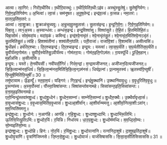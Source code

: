 

  
आत्वा। त्वा॒गिर॑:। गिरो॑र॒थीरि॑व। र॒थीरि॒वास्थु॑:। र॒थीरि॒वेति॑र॒थी:ऽइ॑व। अस्थु॑स्सु॒तेषु॑। सु॒तेषु॑गिर्वण:। गि॒र्व॒ण॒इति॑गिर्वण:॥ अ॒भित्वा॑। त्वा॒सं। सम॑नूषत। अ॒नू॒ष॒तेन्द्र॑। इन्द्र॑व॒त्सं। व॒त्सन्न। नमा॒तर॑:। मा॒तर॒इति॑मा॒तर॑:॥  
आत्वा॑। त्वा॒शु॒क्रा:। शु॒क्राअ॑चुच्यवु:। अ॒चु॒च्य॒वु॒स्सु॒तास॑:। सु॒तास॑इन्द्र। इ॒न्द्र॒गि॒र्व॒ण॒:। गि॒र्व॒ण॒इति॑गिर्वण:॥ पिबा॒तु। त्व१॒॑अ॒स्य। अ॒स्यान्ध॑स:। अन्ध॑स॒इन्द्र॑। इन्द्र॒विश्वा॑सु। विश्वा॑सुते। ते॒हि॒तं। हि॒तमिति॑हि॒तं॥  
पिबा॒सोमं॑। सोमं॒मदा॑य। मदा॑य॒कं। कमिन्द्र॑। इन्द्र॑श्ये॒नाभृ॑तं। श्ये॒नाभृ॑तंसु॒तं। श्ये॒नाभृ॑त॒मिति॑श्ये॒नाऽभृ॑तं। सु॒तमिति॑सु॒तं॥ त्वंहि। हिशश्व॑तीनां। शश्व॑तीनां॒पति॑:। पती॒राजा॑। राजा॑वि॒शां। वि॒शामसि॑। असीत्यसि॑॥  
श्रु॒धीहवं॑। हवं॑तिर॒श्चा:। ति॒र॒श्चाइन्द्र॑। ति॒र॒श्चाइन्द्र॑। इन्द्र॒य:। यस्त्वा॑। त्वा॒स॒प॒र्यति॑। स॒प॒र्यतीति॑स॒प॒र्यति॑॥ सु॒वीर्य॑स्य॒गोम॑त:। सु॒वीर्य॒स्येति॑सु॒ऽवीर्य॑स्य। गोम॑तरा॒य:। गोम॑त॒इति॒गोऽम॑त:। रा॒यस्पू॑र्धि। पू॒र्धि॒म॒हान्। म॒हाँअ॑सि। अ॒सीत्य॑सि॥  
इन्द्र॒य:। यस्ते॑। ते॒नवी॑यसीं। नवी॑यसीं॒गिरं॑। गिरं॑म॒न्द्रां। म॒न्द्रामजी॑जनत्। अजी॑जन॒दित्यजी॑जनत्॥ चि॒कि॒त्वान्म॑नसं॒धियं॑। चि॒कि॒त्व॒न्म॑नस॒मिति॑चि॒कि॒त्व॒न्ऽम॑नसं। धियं॑प्र॒त्नां। प्र॒त्नामृ॒तस्य॑। ऋ॒तस्य॑पि॒प्युषीं॑। पि॒प्युषी॒मिति॑पि॒प्युषीं॑॥ 30 ॥  
तमु॑ष्टावाम। ऊँ॒इत्यूँ॑। स्त॒वा॒म॒यं। यङ्गिर॑:। गिर॒इन्द्रं॑। इन्द्रं॑मु॒क्थानि॑। उ॒क्थानि॑वावृ॒धु:। व॒वृ॒धुरिति॑व॒वृ॒धु:॥ पु॒रूण्य॑स्य। अ॒स्य॒पौंस्या॑। पौंस्या॒सिषा॑सन्त:। सिषा॑सन्तोवनामहे। सिसा॑सन्त॒इति॒सिसा॑सन्त:। व॒ना॒म॒ह॒इति॑वनामहे॥  
एतो॒न्विन्द्रं॒स्तवा॑मशु॒ध्दं। शु॒ध्दंशु॒ध्देन॑। शु॒ध्देन॒साम्ना॑। साम्नेति॒साम्ना॑॥ शु॒ध्दैरु॒क्थै:। उ॒क्थैर्वा॑वृध्वा॒सं॑। वा॒वृ॒ध्वासं॑शु॒ध्द:। व॒वृ॒ध्वास॒मिति॑व॒वृ॒ध्वासं॑। शु॒ध्दआ॒शीर्वा॑न्। आ॒शीर्वा॑न्ममत्तु। आ॒शीर्वा॒नित्या॒शी:ऽवा॑न्। म॒म॒त्त्विति॑ममत्तु॥  
इन्द्र॑शु॒ध्द:। शु॒ध्दोन॑:। न॒आग॑हि। आग॑हि। ग॒हि॒शु॒ध्द:। शु॒ध्दश्शु॒ध्दाभि॑:। शु॒ध्दाभि॑रू॒तिभि॑:। ऊ॒तिभि॒रित्यू॒तिऽभि॑:॥ शु॒ध्दोर॒यिं। र॒यिन्नि। निधा॑रय। धा॒र॒य॒शु॒ध्द:। शु॒ध्दोम॑मध्दि। म॒म॒ध्दि॒सो॒म्य:। सो॒म्यइति॑सो॒म्य:॥  
इन्द्र॑श्शु॒ध्द:। शु॒ध्दोहि। हिन॑:। नो॒र॒यिं। र॒यिंशु॒ध्द:। शु॒ध्दोरत्ना॑नि। रत्ना॑निदा॒शुषे॑। दा॒शुष॒इति॑दा॒शुषे॑॥ शु॒ध्दोवृ॒त्राणि॑। वृ॒त्राणि॑जिघ्नसे। जि॒घ्न॒से॒शु॒ध्द:। शु॒ध्दोवाजं॑। वाजं॑सिषाससि। सि॒सा॒स॒सीति॑सिसाससि॥ 31 ॥  

